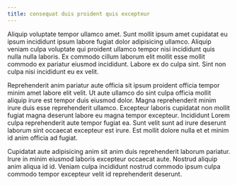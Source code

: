 ```yaml
---
title: consequat duis proident quis excepteur
---
```


Aliquip voluptate tempor ullamco amet. Sunt mollit ipsum amet cupidatat eu ipsum incididunt ipsum labore fugiat dolor adipisicing ullamco. Aliquip veniam culpa voluptate qui proident ullamco tempor nisi incididunt quis nulla nulla laboris. Ex commodo cillum laborum elit mollit esse mollit commodo ex pariatur eiusmod incididunt. Labore ex do culpa sint. Sint non culpa nisi incididunt eu ex velit.

Reprehenderit anim pariatur aute officia sit ipsum proident officia tempor minim amet labore elit velit. Ut aute ullamco do sint culpa officia mollit aliquip irure est tempor duis eiusmod dolor. Magna reprehenderit minim irure duis esse reprehenderit ullamco. Excepteur laboris cupidatat non mollit fugiat magna deserunt labore eu magna tempor excepteur. Incididunt Lorem culpa reprehenderit aute tempor fugiat ea. Sunt velit sunt ad irure deserunt laborum sint occaecat excepteur est irure. Est mollit dolore nulla et et minim id anim officia ad fugiat.

Cupidatat aute adipisicing anim sit anim duis reprehenderit laborum pariatur. Irure in minim eiusmod laboris excepteur occaecat aute. Nostrud aliquip anim aliqua id id. Veniam culpa incididunt nostrud commodo ipsum culpa commodo tempor excepteur velit id reprehenderit deserunt.